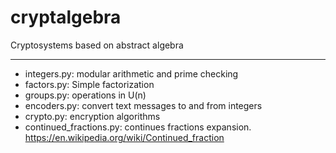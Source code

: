 # cryptalgebra

Cryptosystems based on abstract algebra

---

- integers.py: modular arithmetic and prime checking
- factors.py: Simple factorization
- groups.py: operations in U(n)
- encoders.py: convert text messages to and from integers
- crypto.py: encryption algorithms
- continued_fractions.py: continues fractions expansion. https://en.wikipedia.org/wiki/Continued_fraction

